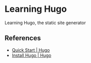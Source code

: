 # Learning Hugo

Learning Hugo, the static site generator

## References

* [Quick Start | Hugo](https://gohugo.io/getting-started/quick-start/)
* [Install Hugo | Hugo](https://gohugo.io/getting-started/installing/)
